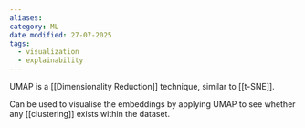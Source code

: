 ```yaml
---
aliases: 
category: ML
date modified: 27-07-2025
tags:
  - visualization
  - explainability
---
```

UMAP is a [[Dimensionality Reduction]] technique, similar to [[t-SNE]].

Can be used to visualise the embeddings by applying UMAP to see whether any [[clustering]] exists within the dataset.

